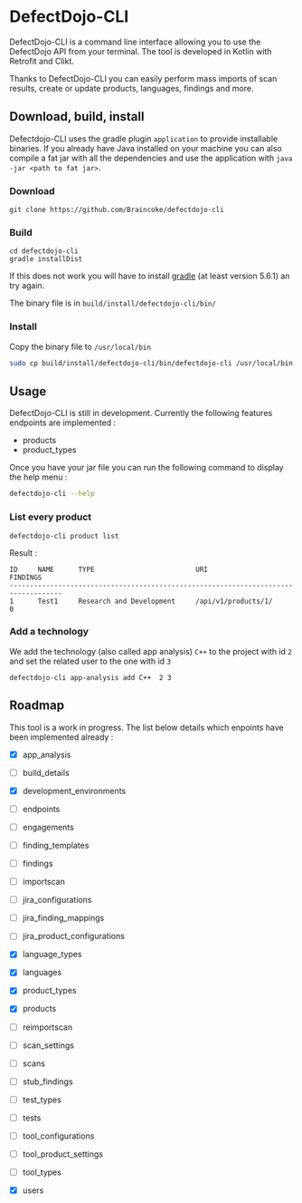 # DefectDojo-CLI

DefectDojo-CLI is a command line interface allowing you to use the DefectDojo API from your terminal.
The tool is developed in Kotlin with Retrofit and Clikt.


Thanks to DefectDojo-CLI you can easily perform mass imports of scan results, create or update products, languages, 
findings and more.

## Download, build, install

Defectdojo-CLI uses the gradle plugin `application` to provide installable binaries.
If you already have Java installed on your machine you can also compile a fat jar with all the dependencies and
use the application with `java -jar <path to fat jar>`.

### Download

~~~
git clone https://github.com/Braincoke/defectdojo-cli
~~~

### Build
~~~
cd defectdojo-cli
gradle installDist
~~~
If this does not work you will have to install [gradle](https://gradle.org/install/) (at least version 5.6.1) an try again.

The binary file is in `build/install/defectdojo-cli/bin/`

### Install

Copy the binary file to `/usr/local/bin`

~~~bash
sudo cp build/install/defectdojo-cli/bin/defectdojo-cli /usr/local/bin
~~~

## Usage

DefectDojo-CLI is still in development.
Currently the following features endpoints are implemented :

- products
- product_types

Once you have your jar file you can run the following command to display the help menu :

~~~bash
defectdojo-cli --help
~~~

### List every product 

~~~
defectdojo-cli product list
~~~

Result :
~~~
ID     NAME      TYPE                         URI                     FINDINGS     
-----------------------------------------------------------------------------------
1      Test1     Research and Development     /api/v1/products/1/     0      
~~~

### Add a technology 

We add the technology (also called app analysis) `C++` to the project with id `2` and set the related user to
the one with id `3`
~~~
defectdojo-cli app-analysis add C++  2 3
~~~

## Roadmap

This tool is a work in progress.
The list below details which enpoints have been implemented already :

- [x] app_analysis
- [ ] build_details
- [x] development_environments
- [ ] endpoints
- [ ] engagements
- [ ] finding_templates
- [ ] findings
- [ ] importscan
- [ ] jira_configurations
- [ ] jira_finding_mappings
- [ ] jira_product_configurations
- [x] language_types
- [x] languages
- [x] product_types
- [x] products
- [ ] reimportscan
- [ ] scan_settings
- [ ] scans
- [ ] stub_findings
- [ ] test_types
- [ ] tests
- [ ] tool_configurations
- [ ] tool_product_settings
- [ ] tool_types
- [x] users


